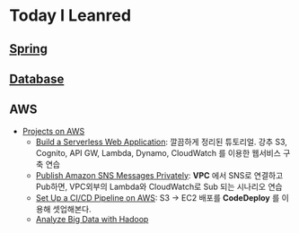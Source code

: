 # Today I Leanred

## [Spring](Spring.md)

## [Database](Database.md)

## AWS

* [Projects on AWS](https://aws.amazon.com/getting-started/projects/)
  - [Build a Serverless Web Application](https://aws.amazon.com/getting-started/projects/build-serverless-web-app-lambda-apigateway-s3-dynamodb-cognito?trk=gs_card): 깔끔하게 정리된 튜토리얼. 강추 S3, Cognito, API GW, Lambda, Dynamo, CloudWatch 를 이용한 웹서비스 구축 연습
  - [Publish Amazon SNS Messages Privately](https://aws.amazon.com/getting-started/projects/publish-sns-message-privately-vpc-ec2-cloudformation-lambda/?trk=gs_card): **VPC** 에서 SNS로 연결하고 Pub하면,  VPC외부의 Lambda와 CloudWatch로 Sub 되는 시나리오 연습
  - [Set Up a CI/CD Pipeline on AWS](https://aws.amazon.com/getting-started/projects/set-up-ci-cd-pipeline/): S3 -> EC2 배포를 **CodeDeploy** 를 이용해 셋업해본다.
  - [Analyze Big Data with Hadoop](https://aws.amazon.com/getting-started/projects/analyze-big-data)
